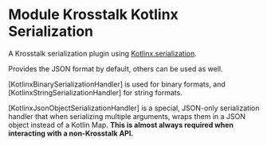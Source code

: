# Module Krosstalk Kotlinx Serialization

A Krosstalk serialization plugin using [Kotlinx.serialization](https://github.com/Kotlin/kotlinx.serialization).

Provides the JSON format by default, others can be used as well.

[KotlinxBinarySerializationHandler] is used for binary formats, and [KotlinxStringSerializationHandler] for string
formats.

[KotlinxJsonObjectSerializationHandler] is a special, JSON-only serialization handler that when serializing multiple
arguments, wraps them in a JSON object instead of a Kotlin Map.  **This is almost always required when interacting with
a non-Krosstalk API.**